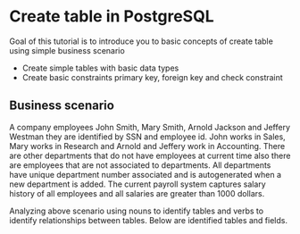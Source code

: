 # Create table in PostgreSQL

Goal of this tutorial is to introduce you to basic concepts of create table using simple business scenario
* Create simple tables with basic data types
*	Create basic constraints primary key, foreign key and check constraint

## Business scenario
A company employees John Smith, Mary Smith, Arnold Jackson and Jeffery Westman they are identified by SSN and employee id.  John works in Sales, Mary works in Research and Arnold and Jeffery work in Accounting. There are other departments that do not have employees at current time also there are employees that are not associated to departments.  All departments have unique department number associated and is autogenerated when a new department is added. The current payroll system captures salary history of all employees and all salaries are greater than 1000 dollars.

Analyzing above scenario using nouns to identify tables and verbs to identify relationships between tables. Below are  identified tables and fields.  
